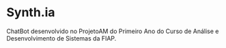 # Synth.ia

ChatBot desenvolvido no ProjetoAM do Primeiro Ano do Curso de Análise e Desenvolvimento de Sistemas da FIAP.
